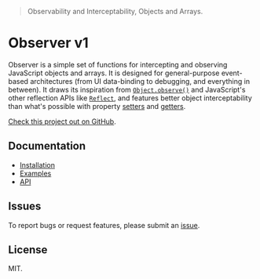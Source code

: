 > Observability and Interceptability, Objects and Arrays.

# Observer v1

Observer is a simple set of functions for intercepting and observing JavaScript objects and arrays. It is designed for general-purpose event-based architectures (from UI data-binding to debugging, and everything in between). It draws its inspiration from [`Object.observe()`](https://arv.github.io/ecmascript-object-observe) and JavaScript's other reflection APIs like [`Reflect`](https://developer.mozilla.org/en-US/docs/Web/JavaScript/Reference/Global_Objects/Reflect), and features better object interceptability than what's possible with property [setters](https://developer.mozilla.org/en-US/docs/Web/JavaScript/Reference/Functions/set) and [getters](https://developer.mozilla.org/en-US/docs/Web/JavaScript/Reference/Functions/get).

[Check this project out on GitHub](https://github.com/web-native/observer).

## Documentation

+ [Installation](/observer/v1/installation.md)
+ [Examples](/observer/v1/examples.md)
+ [API](/observer/v1/api/README.md)

## Issues

To report bugs or request features, please submit an [issue](https://github.com/web-native/observer/issues).

## License

MIT.
